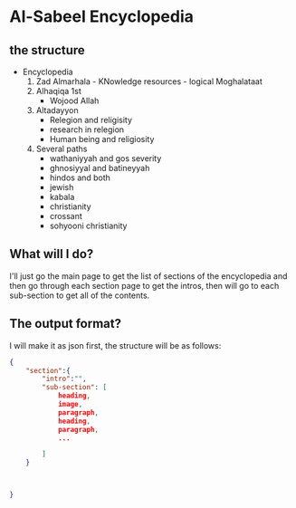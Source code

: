 # Al-Sabeel Encyclopedia

## the structure

-   Encyclopedia
    1.   Zad Almarhala
        -   KNowledge resources
        -   logical Moghalataat 
    2.  Alhaqiqa 1st
        -   Wojood Allah
    3. Altadayyon
        -   Relegion and religisity
        -   research in relegion
        -   Human being and religiosity
    4. Several paths
        -   wathaniyyah and gos severity
        -   ghnosiyyal and batineyyah
        -   hindos and both
        -   jewish
        -   kabala
        -   christianity
        -   crossant
        -   sohyooni christianity


## What will I do?

I'll just go the main page to get the list of sections of the encyclopedia and then go through each section page to get the intros, then
will go to each sub-section to get all of the contents.

## The output format?

I will make it as json first, the structure will be as follows:

```json
{
    "section":{
        "intro":"",
        "sub-section": [
            heading,
            image,
            paragraph,
            heading,
            paragraph,
            ...

        ]
    }



}
```
